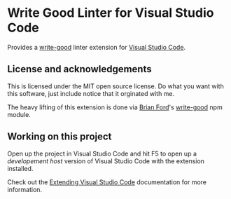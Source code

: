 # Write Good Linter for Visual Studio Code

Provides a [write-good](https://github.com/btford/write-good) linter extension for
[Visual Studio Code](https://code.visualstudio.com/). 

## License and acknowledgements

This is licensed under the MIT open source license. 
Do what you want with this software, just include notice that it orginated with me.

The heavy lifting of this extension is done via [Brian Ford](https://twitter.com/briantford)'s
[write-good](https://www.npmjs.com/package/write-good) npm module. 

## Working on this project

Open up the project in Visual Studio Code and hit F5 to open up a *developement host*
version of Visual Studio Code with the extension installed. 

Check out the [Extending Visual Studio Code](https://code.visualstudio.com/Docs/extensions/overview) documentation for more information.